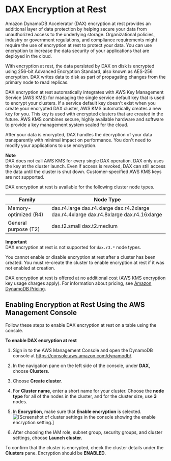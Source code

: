 # DAX Encryption at Rest<a name="DAXEncryptionAtRest"></a>

Amazon DynamoDB Accelerator \(DAX\) encryption at rest provides an additional layer of data protection by helping secure your data from unauthorized access to the underlying storage\. Organizational policies, industry or government regulations, and compliance requirements might require the use of encryption at rest to protect your data\. You can use encryption to increase the data security of your applications that are deployed in the cloud\. 

With encryption at rest, the data persisted by DAX on disk is encrypted using 256\-bit Advanced Encryption Standard, also known as AES\-256 encryption\. DAX writes data to disk as part of propagating changes from the primary node to read replicas\. 

DAX encryption at rest automatically integrates with AWS Key Management Service \(AWS KMS\) for managing the single service default key that is used to encrypt your clusters\. If a service default key doesn't exist when you create your encrypted DAX cluster, AWS KMS automatically creates a new key for you\. This key is used with encrypted clusters that are created in the future\. AWS KMS combines secure, highly available hardware and software to provide a key management system scaled for the cloud\. 

After your data is encrypted, DAX handles the decryption of your data transparently with minimal impact on performance\. You don't need to modify your applications to use encryption\. 

**Note**  
DAX does not call AWS KMS for every single DAX operation\. DAX only uses the key at the cluster launch\. Even if access is revoked, DAX can still access the data until the cluster is shut down\. Customer\-specified AWS KMS keys are not supported\. 

DAX encryption at rest is available for the following cluster node types\.


| Family | Node Type | 
| --- | --- | 
| Memory\-optimized \(R4\) |  dax\.r4\.large dax\.r4\.xlarge dax\.r4\.2xlarge dax\.r4\.4xlarge dax\.r4\.8xlarge dax\.r4\.16xlarge  | 
| General purpose \(T2\) |  dax\.t2\.small dax\.t2\.medium  | 

**Important**  
DAX encryption at rest is not supported for `dax.r3.*` node types\. 

You cannot enable or disable encryption at rest after a cluster has been created\. You must re\-create the cluster to enable encryption at rest if it was not enabled at creation\. 

DAX encryption at rest is offered at no additional cost \(AWS KMS encryption key usage charges apply\)\. For information about pricing, see [Amazon DynamoDB Pricing](https://aws.amazon.com/dynamodb/pricing)\.

## Enabling Encryption at Rest Using the AWS Management Console<a name="dax.encryption.tutorial-console"></a>

Follow these steps to enable DAX encryption at rest on a table using the console\.

**To enable DAX encryption at rest**

1. Sign in to the AWS Management Console and open the DynamoDB console at [https://console\.aws\.amazon\.com/dynamodb/](https://console.aws.amazon.com/dynamodb/)\.

1.  In the navigation pane on the left side of the console, under **DAX**, choose **Clusters**\.

1.  Choose **Create cluster**\.

1. For **Cluster name**, enter a short name for your cluster\. Choose the **node type** for all of the nodes in the cluster, and for the cluster size, use **3** nodes\.

1. In **Encryption**, make sure that **Enable encryption** is selected\.  
![\[Screenshot of cluster settings in the console showing the enable encryption setting.\]](http://docs.aws.amazon.com/amazondynamodb/latest/developerguide/images/dax_encrypt.PNG)

1. After choosing the IAM role, subnet group, security groups, and cluster settings, choose **Launch cluster**\. 

To confirm that the cluster is encrypted, check the cluster details under the **Clusters** pane\. Encryption should be **ENABLED**\.